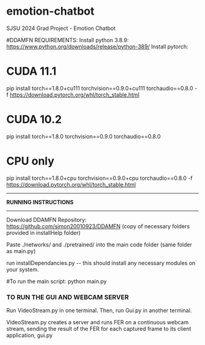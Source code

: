 # emotion-chatbot
SJSU 2024 Grad Project - Emotion Chatbot


#DDAMFN REQUIREMENTS:
Install python 3.8.9: https://www.python.org/downloads/release/python-389/ 
Install pytorch:

# CUDA 11.1
pip install torch==1.8.0+cu111 torchvision==0.9.0+cu111 torchaudio==0.8.0 -f https://download.pytorch.org/whl/torch_stable.html

# CUDA 10.2
pip install torch==1.8.0 torchvision==0.9.0 torchaudio==0.8.0

# CPU only
pip install torch==1.8.0+cpu torchvision==0.9.0+cpu torchaudio==0.8.0 -f https://download.pytorch.org/whl/torch_stable.html

************************
**RUNNING INSTRUCTIONS**
************************
Download DDAMFN Repository: https://github.com/simon20010923/DDAMFN
(copy of necessary folders provided in installHelp folder)

Paste ./networks/ and ./pretrained/ into the main code folder (same folder as main.py)

run installDependancies.py -- this should install any necessary modules on your system.

#To run the main script:
python main.py


### TO RUN THE GUI AND WEBCAM SERVER #####

Run VideoStream.py in one terminal. Then, run Gui.py in another terminal.

VideoStream.py creates a server and runs FER on a continuous webcam stream, sending the result of the FER for each captured frame to its client application, gui.py
